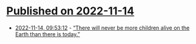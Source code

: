 # [Published on 2022-11-14](index.md)

* [2022-11-14, 09:53:12](https://news.ycombinator.com/item?id=33591951) - [“There will never be more children alive on the Earth than there is today.”](https://www.rnz.co.nz/news/world/478735/world-s-population-8-billion-and-counting)
